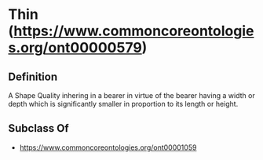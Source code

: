 # Thin (https://www.commoncoreontologies.org/ont00000579)

## Definition
A Shape Quality inhering in a bearer in virtue of the bearer having a width or depth which is significantly smaller in proportion to its length or height.

## Subclass Of
- https://www.commoncoreontologies.org/ont00001059

